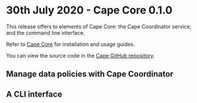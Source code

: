 # 30th July 2020 - Cape Core 0.1.0

This release offers to elements of Cape Core: the Cape Coordinator service, and the command line interface.

Refer to [Cape Core](/cape-core/) for installation and usage guides.

You can view the source code in the [Cape GitHub repository](https://github.com/capeprivacy/cape).

## Manage data policies with Cape Coordinator

## A CLI interface